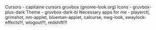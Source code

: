 Cursors - capitaine cursors gruvbox (gnome-look.org)
Icons - gruvbox-plus-dark
Theme - gruvbox-dark-bl
Necessary apps for me - playerctl, grimshot, nm-applet, 
blueman-applet, calcurse, nwg-look, swaylock-effects!!!, wlogout!!!, redshift!!!
